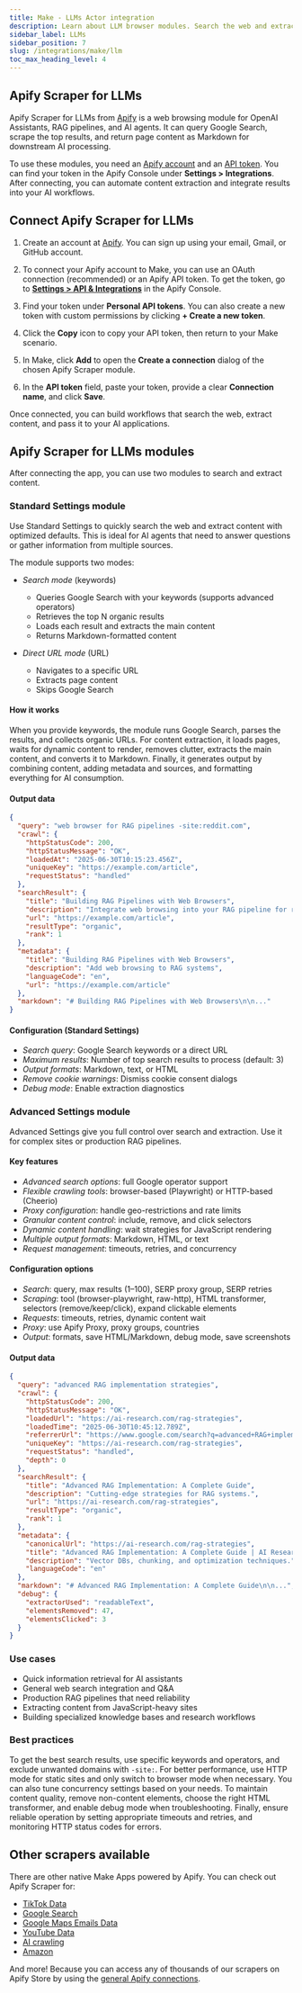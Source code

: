 ```yaml
---
title: Make - LLMs Actor integration
description: Learn about LLM browser modules. Search the web and extract clean Markdown for AI assistants and RAG.
sidebar_label: LLMs
sidebar_position: 7
slug: /integrations/make/llm
toc_max_heading_level: 4
---
```


## Apify Scraper for LLMs

Apify Scraper for LLMs from [Apify](https://apify.com) is a web browsing module for OpenAI Assistants, RAG pipelines, and AI agents. It can query Google Search, scrape the top results, and return page content as Markdown for downstream AI processing.

To use these modules, you need an [Apify account](https://console.apify.com) and an [API token](https://docs.apify.com/platform/integrations/api#api-token). You can find your token in the Apify Console under **Settings > Integrations**. After connecting, you can automate content extraction and integrate results into your AI workflows.

## Connect Apify Scraper for LLMs

1. Create an account at [Apify](https://console.apify.com/). You can sign up using your email, Gmail, or GitHub account.

   <!-- TODO: Add signup screenshot. Suggested path: images/llm/signup.png -->

1. To connect your Apify account to Make, you can use an OAuth connection (recommended) or an Apify API token. To get the token, go to **[Settings > API & Integrations](https://console.apify.com/settings/integrations)** in the Apify Console.

   <!-- TODO: Add console token screenshot. You can reuse: images/Apify_Console_token_for_Make.png -->

1. Find your token under **Personal API tokens**. You can also create a new token with custom permissions by clicking **+ Create a new token**.
1. Click the **Copy** icon to copy your API token, then return to your Make scenario.

   <!-- TODO: Add Make token connection screenshot. You can reuse: images/Apify_token_on_Make.png -->

1. In Make, click **Add** to open the **Create a connection** dialog of the chosen Apify Scraper module.
1. In the **API token** field, paste your token, provide a clear **Connection name**, and click **Save**.

   <!-- TODO: Add Make connection dialog screenshot. Suggested path: images/llm/make-connection.png -->

Once connected, you can build workflows that search the web, extract content, and pass it to your AI applications.

## Apify Scraper for LLMs modules

After connecting the app, you can use two modules to search and extract content.

### Standard Settings module

Use Standard Settings to quickly search the web and extract content with optimized defaults. This is ideal for AI agents that need to answer questions or gather information from multiple sources.

The module supports two modes:

- _Search mode_ (keywords)
  - Queries Google Search with your keywords (supports advanced operators)
  - Retrieves the top N organic results
  - Loads each result and extracts the main content
  - Returns Markdown-formatted content

- _Direct URL mode_ (URL)
  - Navigates to a specific URL
  - Extracts page content
  - Skips Google Search

#### How it works

When you provide keywords, the module runs Google Search, parses the results, and collects organic URLs. For content extraction, it loads pages, waits for dynamic content to render, removes clutter, extracts the main content, and converts it to Markdown. Finally, it generates output by combining content, adding metadata and sources, and formatting everything for AI consumption.

#### Output data

```json title="Standard Settings output (shortened)"
{
  "query": "web browser for RAG pipelines -site:reddit.com",
  "crawl": {
    "httpStatusCode": 200,
    "httpStatusMessage": "OK",
    "loadedAt": "2025-06-30T10:15:23.456Z",
    "uniqueKey": "https://example.com/article",
    "requestStatus": "handled"
  },
  "searchResult": {
    "title": "Building RAG Pipelines with Web Browsers",
    "description": "Integrate web browsing into your RAG pipeline for real-time retrieval.",
    "url": "https://example.com/article",
    "resultType": "organic",
    "rank": 1
  },
  "metadata": {
    "title": "Building RAG Pipelines with Web Browsers",
    "description": "Add web browsing to RAG systems",
    "languageCode": "en",
    "url": "https://example.com/article"
  },
  "markdown": "# Building RAG Pipelines with Web Browsers\n\n..."
}
```

#### Configuration (Standard Settings)

- _Search query_: Google Search keywords or a direct URL
- _Maximum results_: Number of top search results to process (default: 3)
- _Output formats_: Markdown, text, or HTML
- _Remove cookie warnings_: Dismiss cookie consent dialogs
- _Debug mode_: Enable extraction diagnostics

### Advanced Settings module

Advanced Settings give you full control over search and extraction. Use it for complex sites or production RAG pipelines.

#### Key features

- _Advanced search options_: full Google operator support
- _Flexible crawling tools_: browser-based (Playwright) or HTTP-based (Cheerio)
- _Proxy configuration_: handle geo-restrictions and rate limits
- _Granular content control_: include, remove, and click selectors
- _Dynamic content handling_: wait strategies for JavaScript rendering
- _Multiple output formats_: Markdown, HTML, or text
- _Request management_: timeouts, retries, and concurrency

#### Configuration options

- _Search_: query, max results (1–100), SERP proxy group, SERP retries
- _Scraping_: tool (browser-playwright, raw-http), HTML transformer, selectors (remove/keep/click), expand clickable elements
- _Requests_: timeouts, retries, dynamic content wait
- _Proxy_: use Apify Proxy, proxy groups, countries
- _Output_: formats, save HTML/Markdown, debug mode, save screenshots

#### Output data

```json title="Advanced Settings output (shortened)"
{
  "query": "advanced RAG implementation strategies",
  "crawl": {
    "httpStatusCode": 200,
    "httpStatusMessage": "OK",
    "loadedUrl": "https://ai-research.com/rag-strategies",
    "loadedTime": "2025-06-30T10:45:12.789Z",
    "referrerUrl": "https://www.google.com/search?q=advanced+RAG+implementation+strategies",
    "uniqueKey": "https://ai-research.com/rag-strategies",
    "requestStatus": "handled",
    "depth": 0
  },
  "searchResult": {
    "title": "Advanced RAG Implementation: A Complete Guide",
    "description": "Cutting-edge strategies for RAG systems.",
    "url": "https://ai-research.com/rag-strategies",
    "resultType": "organic",
    "rank": 1
  },
  "metadata": {
    "canonicalUrl": "https://ai-research.com/rag-strategies",
    "title": "Advanced RAG Implementation: A Complete Guide | AI Research",
    "description": "Vector DBs, chunking, and optimization techniques.",
    "languageCode": "en"
  },
  "markdown": "# Advanced RAG Implementation: A Complete Guide\n\n...",
  "debug": {
    "extractorUsed": "readableText",
    "elementsRemoved": 47,
    "elementsClicked": 3
  }
}
```

### Use cases

- Quick information retrieval for AI assistants
- General web search integration and Q&A
- Production RAG pipelines that need reliability
- Extracting content from JavaScript-heavy sites
- Building specialized knowledge bases and research workflows

### Best practices

To get the best search results, use specific keywords and operators, and exclude unwanted domains with `-site:`. For better performance, use HTTP mode for static sites and only switch to browser mode when necessary. You can also tune concurrency settings based on your needs. To maintain content quality, remove non-content elements, choose the right HTML transformer, and enable debug mode when troubleshooting. Finally, ensure reliable operation by setting appropriate timeouts and retries, and monitoring HTTP status codes for errors.

## Other scrapers available

There are other native Make Apps powered by Apify. You can check out Apify Scraper for:

- [TikTok Data](/platform/integrations/make/tiktok)
- [Google Search](/platform/integrations/make/search)
- [Google Maps Emails Data](/platform/integrations/make/maps)
- [YouTube Data](/platform/integrations/make/youtube)
- [AI crawling](/platform/integrations/make/ai-crawling)
- [Amazon](/platform/integrations/make/amazon)

And more! Because you can access any of thousands of our scrapers on Apify Store by using the [general Apify connections](https://www.make.com/en/integrations/apify).
